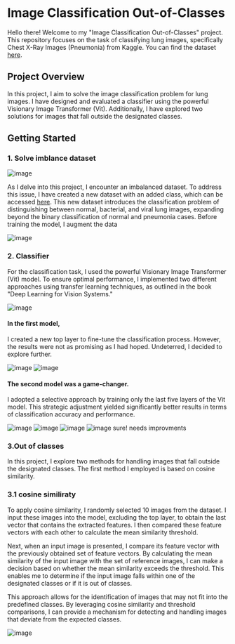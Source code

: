 # Image Classification Out-of-Classes

Hello there! Welcome to my "Image Classification Out-of-Classes" project. This repository focuses on the task of classifying lung images, specifically Chest X-Ray Images (Pneumonia) from Kaggle. You can find the dataset [here](https://www.kaggle.com/datasets/paultimothymooney/chest-xray-pneumonia).

## Project Overview

In this project, I aim to solve the image classification problem for lung images. I have designed and evaluated a classifier using the powerful Visionary Image Transformer (Vit). Additionally, I have explored two solutions for images that fall outside the designated classes.

## Getting Started

### 1. Solve imblance dataset
![image](https://github.com/AhPro7/image-classification-out-of-classes/assets/39713678/014704d1-8316-49bd-a8a7-09c20e7e472f)

As I delve into this project, I encounter an imbalanced dataset. To address this issue, I have created a new dataset with an added class, which can be accessed [here](https://www.kaggle.com/datasets/ahmedhaytham/chest-xray-images-pneumonia-with-new-class). This new dataset introduces the classification problem of distinguishing between normal, bacterial, and viral lung images, expanding beyond the binary classification of normal and pneumonia cases. Before training the model, I augment the data

![image](https://github.com/AhPro7/image-classification-out-of-classes/assets/39713678/b48d2fcb-bb88-4d83-80ba-1f347ca5ad26)

### 2. Classifier
For the classification task, I used the powerful Visionary Image Transformer (Vit) model. To ensure optimal performance, I implemented two different approaches using transfer learning techniques, as outlined in the book "Deep Learning for Vision Systems."

![image](https://github.com/AhPro7/image-classification-out-of-classes/assets/39713678/51a59f2e-a7e8-431d-8f7e-ea4ee43edb44)

#### In the first model,
I created a new top layer to fine-tune the classification process. However, the results were not as promising as I had hoped. Undeterred, I decided to explore further.

![image](https://github.com/AhPro7/image-classification-out-of-classes/assets/39713678/05ec5961-4159-43a2-990d-ad114905b65a)
![image](https://github.com/AhPro7/image-classification-out-of-classes/assets/39713678/33918eb6-d364-4016-a50c-396daad7ce60)

#### The second model was a game-changer.
I adopted a selective approach by training only the last five layers of the Vit model. This strategic adjustment yielded significantly better results in terms of classification accuracy and performance.

![image](https://github.com/AhPro7/image-classification-out-of-classes/assets/39713678/4930344d-d943-4486-83e1-5a562d890089)
![image](https://github.com/AhPro7/image-classification-out-of-classes/assets/39713678/2fc328d5-6ace-4760-b023-caba7bd4c5a4)
![image](https://github.com/AhPro7/image-classification-out-of-classes/assets/39713678/d78b2127-7816-4123-8f0c-68d6e9fb18a0)
![image](https://github.com/AhPro7/image-classification-out-of-classes/assets/39713678/89e6b6dc-0874-4902-a02c-4b956c725433)
sure! needs improvments

### 3.Out of classes
In this project, I explore two methods for handling images that fall outside the designated classes. The first method I employed is based on cosine similarity.

### 3.1 cosine similiraty
To apply cosine similarity, I randomly selected 10 images from the dataset. I input these images into the model, excluding the top layer, to obtain the last vector that contains the extracted features. I then compared these feature vectors with each other to calculate the mean similarity threshold. <br/>

Next, when an input image is presented, I compare its feature vector with the previously obtained set of feature vectors. By calculating the mean similarity of the input image with the set of reference images, I can make a decision based on whether the mean similarity exceeds the threshold. This enables me to determine if the input image falls within one of the designated classes or if it is out of classes.<br/>

This approach allows for the identification of images that may not fit into the predefined classes. By leveraging cosine similarity and threshold comparisons, I can provide a mechanism for detecting and handling images that deviate from the expected classes.

![image](https://github.com/AhPro7/image-classification-out-of-classes/assets/39713678/51f8ee19-094d-4aec-96ac-a2974c9c00e7)
